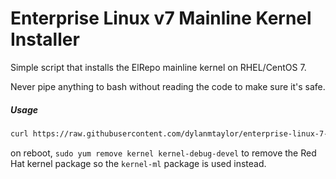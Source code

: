 # Enterprise Linux v7 Mainline Kernel Installer
Simple script that installs the ElRepo mainline kernel on RHEL/CentOS 7.

Never pipe anything to bash without reading the code to make sure it's safe.

##### Usage
```bash
curl https://raw.githubusercontent.com/dylanmtaylor/enterprise-linux-7-mainline-kernel-installer/master/mainline-kernel.sh | sudo bash
```

on reboot, `sudo yum remove kernel kernel-debug-devel` to remove the Red Hat kernel package so the `kernel-ml` package is used instead.

